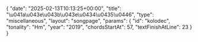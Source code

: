 {
    "date": "2025-02-13T10:13:25+00:00",
    "title": "\u041a\u043e\u043b\u043e\u0434\u0435\u0446",
    "type": "miscellaneous",
    "layout": "songpage",
    "params": {
        "id": "kolodec",
        "tonality": "Hm",
        "year": "2019",
        "chordsStartAt": 57,
        "textFinishAtLine": 23
    }
}